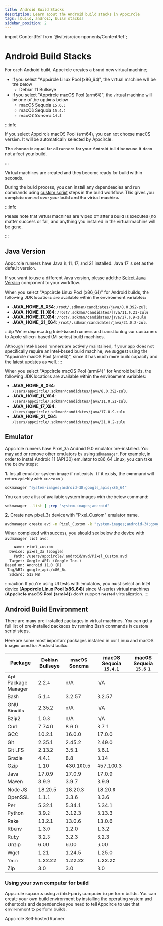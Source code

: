 ```yaml
---
title: Android Build Stacks
description: Learn about the Android build stacks in Appcircle
tags: [build, android, build stacks]
sidebar_position: 2
---
```


import ContentRef from '@site/src/components/ContentRef';

# Android Build Stacks

For each Android build, Appcircle creates a brand new virtual machine;

- If you select "Appcircle Linux Pool (x86_64)", the virtual machine will be the below
  - Debian 11 Bullseye
- If you select "Appcircle macOS Pool (arm64)", the virtual machine will be one of the options below
  - macOS Sequoia `15.6.1`
  - macOS Sequoia `15.4.1`
  - macOS Sonoma `14.5`

:::info

If you select Appcircle macOS Pool (arm64), you can not choose macOS version. It will be automatically selected by Appcircle.

The chance is equal for all runners for your Android build because it does not affect your build.

:::

Virtual machines are created and they become ready for build within seconds.

During the build process, you can install any dependencies and run commands using [custom script](/workflows/common-workflow-steps/custom-script) steps in the build workflow. This gives you complete control over your build and the virtual machine.

:::info

Please note that virtual machines are wiped off after a build is executed (no matter success or fail) and anything you installed in the virtual machine will be gone.

:::

## Java Version

Appcircle runners have Java 8, 11, 17, and 21 installed. Java 17 is set as the default version.

If you want to use a different Java version, please add the [Select Java Version](/workflows/common-workflow-steps/select-java-version) component to your workflow.

When you select "Appcircle Linux Pool (x86_64)" for Android builds, the following JDK locations are available within the environment variables:

- **JAVA_HOME_8_X64**: `/root/.sdkman/candidates/java/8.0.392-zulu`
- **JAVA_HOME_11_X64**: `/root/.sdkman/candidates/java/11.0.21-zulu`
- **JAVA_HOME_17_X64**: `/root/.sdkman/candidates/java/17.0.9-zulu`
- **JAVA_HOME_21_X64**: `/root/.sdkman/candidates/java/21.0.2-zulu`

:::tip
We're deprecating Intel-based runners and transitioning our customers to Apple silicon-based (M-series) build machines.

Although Intel-based runners are actively maintained, if your app does not specifically require an Intel-based build machine, we suggest using the "Appcircle macOS Pool (arm64)", since it has much more build capacity and the latest updates as well.
:::

When you select "Appcircle macOS Pool (arm64)" for Android builds, the following JDK locations are available within the environment variables:

- **JAVA_HOME_8_X64**: `/Users/appcircle/.sdkman/candidates/java/8.0.392-zulu`
- **JAVA_HOME_11_X64**: `/Users/appcircle/.sdkman/candidates/java/11.0.21-zulu`
- **JAVA_HOME_17_X64**: `/Users/appcircle/.sdkman/candidates/java/17.0.9-zulu`
- **JAVA_HOME_21_X64**: `/Users/appcircle/.sdkman/candidates/java/21.0.2-zulu`

## Emulator

Appcircle runners have Pixel_3a Android 9.0 emulator pre-installed. You may add or remove other emulators by using `sdkmanager`.
For example, in order to install Android 11 (API 30) emulator to x86_64 Linux, you can take the below steps:

**1.** Install emulator system image if not exists. (If it exists, the command will return quickly with success.)

```bash
sdkmanager "system-images;android-30;google_apis;x86_64"
```

You can see a list of available system images with the below command:

```bash
sdkmanager --list | grep "system-images;android"
```

**2.** Create new pixel_3a device with "Pixel_Custom" emulator name.

```bash
avdmanager create avd -n Pixel_Custom -k "system-images;android-30;google_apis;x86_64" -c 512M -d pixel_3a
```

When completed with success, you should see below the device with `avdmanager list avd`:

```txt
    Name: Pixel_Custom
  Device: pixel_3a (Google)
    Path: /users/appcircle/.android/avd/Pixel_Custom.avd
  Target: Google APIs (Google Inc.)
Based on: Android 11.0 (R)
 Tag/ABI: google_apis/x86_64
  Sdcard: 512 MB
```

:::caution
If you're using UI tests with emulators, you must select an Intel device (**Appcircle Linux Pool (x86_64)**) since M-series virtual machines (**Appcircle macOS Pool (arm64)**) don't support nested virtualization.
:::

## Android Build Environment

There are many pre-installed packages in virtual machines. You can get a full list of pre-installed packages by running Bash commands in custom script steps.

Here are some most important packages installed in our Linux and macOS images used for Android builds:

| Package             | Debian Bullseye | macOS Sonoma | macOS Sequoia `15.4.1` | macOS Sequoia `15.6.1` |
| ------------------- | --------------- | -------------- | ----------------- | ----------------- |
| Apt Package Manager | 2.2.4           | n/A            | n/A | |
| Bash                | 5.1.4           | 3.2.57         | 3.2.57 | |
| GNU Binutils        | 2.35.2          | n/A           | n/A | |
| Bzip2               | 1.0.8           | n/A            | n/A | |
| Curl                | 7.74.0          | 8.6.0          | 8.7.1 | |
| GCC                 | 10.2.1          | 16.0.0         | 17.0.0  | |
| Git                 | 2.35.1          | 2.45.2         | 2.49.0 | |
| Git LFS             | 2.13.2          | 3.5.1          | 3.6.1 | |
| Gradle              | 4.4.1           | 8.8            | 8.14 | |
| Gzip                | 1.10            | 430.100.5      | 457.100.3 | |
| Java                | 17.0.9          | 17.0.9         | 17.0.9 | |
| Maven               | 3.9.9           | 3.9.7          | 3.9.9 | |
| Node JS             | 18.20.5         | 18.20.3        | 18.20.8 | |
| OpenSSL             | 1.1.1           | 3.3.6          | 3.3.6 | |
| Perl                | 5.32.1          | 5.34.1         | 5.34.1 | |
| Python              | 3.9.2           | 3.12.3         | 3.13.3 | |
| Rake                | 13.2.1          | 13.0.6         | 13.0.6 | |
| Rbenv               | 1.3.0           | 1.2.0          | 1.3.2 | |
| Ruby                | 3.2.3           | 3.2.3          | 3.2.3 | |
| Unzip               | 6.00            | 6.00           | 6.00 | |
| Wget                | 1.21            | 1.24.5         | 1.25.0 | |
| Yarn                | 1.22.22         | 1.22.22        | 1.22.22 | |
| Zip                 | 3.0             | 3.0            | 3.0 | |

### Using your own computer for build

Appcircle supports using a third-party computer to perform builds. You can create your own build environment by installing the operating system and other tools and dependencies you need to tell Appcircle to use that environment to perform builds.

<ContentRef url="/self-hosted-appcircle/self-hosted-runner">
Appcircle Self-hosted Runner
</ContentRef>
